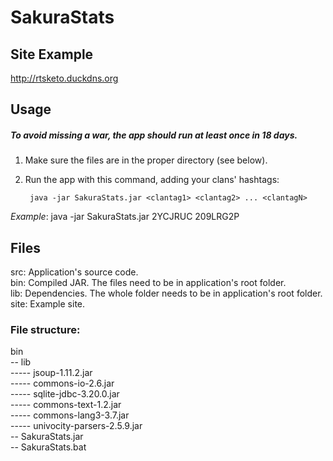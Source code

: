 # SakuraStats

## Site Example

http://rtsketo.duckdns.org



## Usage
##### To avoid missing a war, the app should run at least once in 18 days.
1) Make sure the files are in the proper directory (see below).

2) Run the app with this command, adding your clans' hashtags:

        java -jar SakuraStats.jar <clantag1> <clantag2> ... <clantagN>

  *Example*: java -jar SakuraStats.jar 2YCJRUC 209LRG2P




## Files

src: Application's source code.<br>
bin: Compiled JAR. The files need to be in application's root folder.<br>
lib: Dependencies. The whole folder needs to be in application's root folder.<br>
site: Example site.<br>



### File structure:

bin<br>
-- lib<br>
----- jsoup-1.11.2.jar<br>
----- commons-io-2.6.jar<br>
----- sqlite-jdbc-3.20.0.jar<br>
----- commons-text-1.2.jar<br>
----- commons-lang3-3.7.jar<br>
----- univocity-parsers-2.5.9.jar<br>
-- SakuraStats.jar<br>
-- SakuraStats.bat<br>
